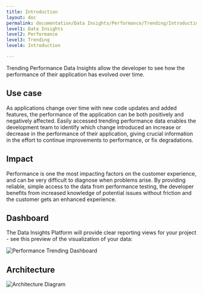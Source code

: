 ```yaml
---
title: Introduction
layout: doc
permalink: documentation/Data Insights/Performance/Trending/Introduction
level1: Data Insights
level2: Performance
level3: Trending
level4: Introduction

---
```

Trending Performance Data Insights allow the developer to see how the performance
of their application has evolved over time.

## Use case

As applications change over time with new code updates and added features, the performance
of the application can be both positively and negatively affected. Easily accessed trending
performance data enables the development team to identify which change introduced an increase
or decrease in the performance of their application, giving crucial information in the
effort to continue improvements to performance, or fix degradations.

## Impact

Performance is one the most impacting factors on the customer experience, and can be very
difficult to diagnose when problems arise. By providing reliable, simple access to the data
from performance testing, the developer benefits from increased knowledge of potential
issues without friction and the customer gets an enhanced experience.

## Dashboard

The Data Insights Platform will provide clear reporting views for your project - see this
preview of the visualization of your data:

![Performance Trending Dashboard](../images/trending-performance.png)

## Architecture

![Architecture Diagram](../../images/nextgen-arch.png)